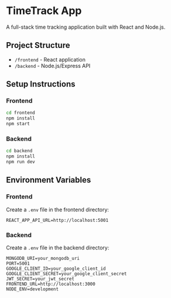 # TimeTrack App

A full-stack time tracking application built with React and Node.js.

## Project Structure

- `/frontend` - React application
- `/backend` - Node.js/Express API

## Setup Instructions

### Frontend
```bash
cd frontend
npm install
npm start
```

### Backend
```bash
cd backend
npm install
npm run dev
```

## Environment Variables

### Frontend
Create a `.env` file in the frontend directory:
```
REACT_APP_API_URL=http://localhost:5001
```

### Backend
Create a `.env` file in the backend directory:
```
MONGODB_URI=your_mongodb_uri
PORT=5001
GOOGLE_CLIENT_ID=your_google_client_id
GOOGLE_CLIENT_SECRET=your_google_client_secret
JWT_SECRET=your_jwt_secret
FRONTEND_URL=http://localhost:3000
NODE_ENV=development
```